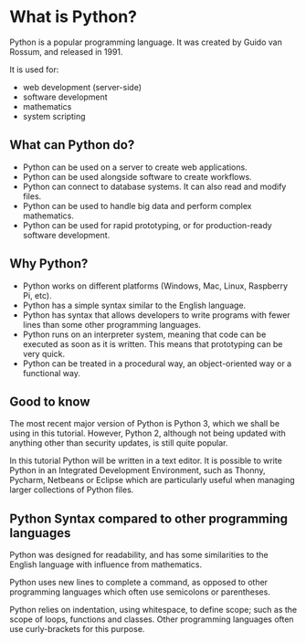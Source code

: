 <h1>What is Python?</h1>
<p>Python is a popular programming language. It was created by Guido van Rossum, and released in 1991.</p>
<p>It is used for:</p>
<ul>
    <li>web development (server-side)</li>
    <li>software development</li>
    <li>mathematics</li>
    <li>system scripting</li>
</ul>

<h2>What can Python do?</h2>
<ul>
    <li>Python can be used on a server to create web applications.</li>
    <li>Python can be used alongside software to create workflows.</li>
    <li>Python can connect to database systems. It can also read and modify files.</li>
    <li>Python can be used to handle big data and perform complex mathematics.</li>
    <li>Python can be used for rapid prototyping, or for production-ready software development.</li>
</ul>

<h2>Why Python?</h2>
<ul>
    <li>Python works on different platforms (Windows, Mac, Linux, Raspberry Pi, etc).</li>
    <li>Python has a simple syntax similar to the English language.</li>
    <li>Python has syntax that allows developers to write programs with fewer lines than some other programming languages.</li>
    <li>Python runs on an interpreter system, meaning that code can be executed as soon as it is written. This means that prototyping can be very quick.</li>
    <li>Python can be treated in a procedural way, an object-oriented way or a functional way.</li>
</ul>

<h2>Good to know</h2>
<p>The most recent major version of Python is Python 3, which we shall be using in this tutorial. However, Python 2, although not being updated with anything other than security updates, is still quite popular.</p>
<p>In this tutorial Python will be written in a text editor. It is possible to write Python in an Integrated Development Environment, such as Thonny, Pycharm, Netbeans or Eclipse which are particularly useful when managing larger collections of Python files.</p>

<h2>Python Syntax compared to other programming languages</h2>
<p>Python was designed for readability, and has some similarities to the English language with influence from mathematics.</p>
<p>Python uses new lines to complete a command, as opposed to other programming languages which often use semicolons or parentheses.</p>
<p>Python relies on indentation, using whitespace, to define scope; such as the scope of loops, functions and classes. Other programming languages often use curly-brackets for this purpose.</p>
